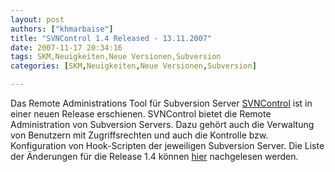 ```yaml
---
layout: post
authors: ["khmarbaise"]
title: "SVNControl 1.4 Released - 13.11.2007"
date: 2007-11-17 20:34:16
tags: SKM,Neuigkeiten,Neue Versionen,Subversion
categories: [SKM,Neuigkeiten,Neue Versionen,Subversion]

---
```

Das Remote Administrations Tool für Subversion Server <a href="http://svncontrol.tigris.org"  title="SVNControl">SVNControl</a> ist in einer neuen Release erschienen. SVNControl bietet die Remote Administration von Subversion Servers. Dazu gehört auch die Verwaltung von Benutzern mit Zugriffsrechten und auch die Kontrolle bzw. Konfiguration von Hook-Scripten der jeweiligen Subversion Server. Die Liste der Änderungen für die Release 1.4 können <a href="http://www.sse.uni-hildesheim.de/SVNControl/1.4/README.txt"  title="ChangeLog">hier</a> nachgelesen werden.
